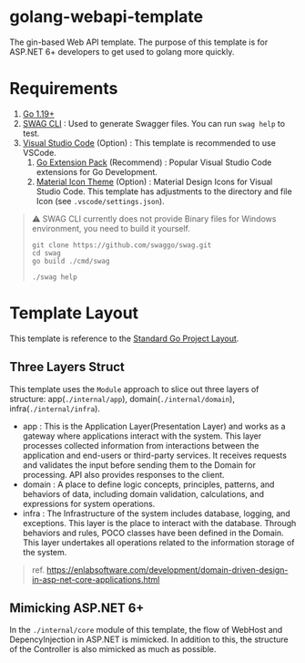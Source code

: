 golang-webapi-template
====
The gin-based Web API template. The purpose of this template is for ASP.NET 6+ developers to get used to golang more quickly.

# Requirements

1. [Go 1.19+](https://tip.golang.org/doc/go1.19)
2. [SWAG CLI](https://github.com/swaggo/swag) : Used to generate Swagger files. You can run `swag help` to test.
3. [Visual Studio Code](https://code.visualstudio.com/) (Option) : This template is recommended to use VSCode.
    1. [Go Extension Pack](https://marketplace.visualstudio.com/items?itemName=doggy8088.go-extension-pack) (Recommend) : Popular Visual Studio Code extensions for Go Development.
    2. [Material Icon Theme](https://marketplace.visualstudio.com/items?itemName=PKief.material-icon-theme) (Option) : Material Design Icons for Visual Studio Code. This template has adjustments to the directory and file Icon (see `.vscode/settings.json`).
> ⚠ SWAG CLI currently does not provide Binary files for Windows environment, you need to build it yourself.
> ```shell
> git clone https://github.com/swaggo/swag.git
> cd swag
> go build ./cmd/swag
>
> ./swag help
> ```

# Template Layout

This template is reference to the [Standard Go Project Layout](https://github.com/golang-standards/project-layout).

## Three Layers Struct

This template uses the `Module` approach to slice out three layers of structure: app(`./internal/app`), domain(`./internal/domain`), infra(`./internal/infra`).

* app : This is the Application Layer(Presentation Layer) and works as a gateway where applications interact with the system. This layer processes collected information from interactions between the application and end-users or third-party services. It receives requests and validates the input before sending them to the Domain for processing. API also provides responses to the client. 
* domain : A place to define logic concepts, principles, patterns, and behaviors of data, including domain validation, calculations, and expressions for system operations.
* infra : The Infrastructure of the system includes database, logging, and exceptions. This layer is the place to interact with the database. Through behaviors and rules, POCO classes have been defined in the Domain. This layer undertakes all operations related to the information storage of the system.

> ref. https://enlabsoftware.com/development/domain-driven-design-in-asp-net-core-applications.html

## Mimicking ASP.NET 6+

In the `./internal/core` module of this template, the flow of WebHost and DepencyInjection in ASP.NET is mimicked. In addition to this, the structure of the Controller is also mimicked as much as possible.

